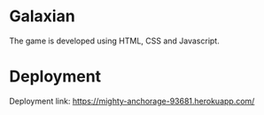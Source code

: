 # Galaxian
The game is developed using HTML, CSS and Javascript.

# Deployment

Deployment link: https://mighty-anchorage-93681.herokuapp.com/
